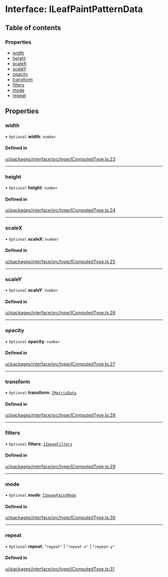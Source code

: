 # Interface: ILeafPaintPatternData

## Table of contents

### Properties

- [width](ILeafPaintPatternData.md#width)
- [height](ILeafPaintPatternData.md#height)
- [scaleX](ILeafPaintPatternData.md#scalex)
- [scaleY](ILeafPaintPatternData.md#scaley)
- [opacity](ILeafPaintPatternData.md#opacity)
- [transform](ILeafPaintPatternData.md#transform)
- [filters](ILeafPaintPatternData.md#filters)
- [mode](ILeafPaintPatternData.md#mode)
- [repeat](ILeafPaintPatternData.md#repeat)

## Properties

### width

• `Optional` **width**: `number`

#### Defined in

[ui/packages/interface/src/type/IComputedType.ts:23](https://github.com/leaferjs/leafer-ui/blob/c3451ed/packages/interface/src/type/IComputedType.ts#L23)

___

### height

• `Optional` **height**: `number`

#### Defined in

[ui/packages/interface/src/type/IComputedType.ts:24](https://github.com/leaferjs/leafer-ui/blob/c3451ed/packages/interface/src/type/IComputedType.ts#L24)

___

### scaleX

• `Optional` **scaleX**: `number`

#### Defined in

[ui/packages/interface/src/type/IComputedType.ts:25](https://github.com/leaferjs/leafer-ui/blob/c3451ed/packages/interface/src/type/IComputedType.ts#L25)

___

### scaleY

• `Optional` **scaleY**: `number`

#### Defined in

[ui/packages/interface/src/type/IComputedType.ts:26](https://github.com/leaferjs/leafer-ui/blob/c3451ed/packages/interface/src/type/IComputedType.ts#L26)

___

### opacity

• `Optional` **opacity**: `number`

#### Defined in

[ui/packages/interface/src/type/IComputedType.ts:27](https://github.com/leaferjs/leafer-ui/blob/c3451ed/packages/interface/src/type/IComputedType.ts#L27)

___

### transform

• `Optional` **transform**: [`IMatrixData`](IMatrixData.md)

#### Defined in

[ui/packages/interface/src/type/IComputedType.ts:28](https://github.com/leaferjs/leafer-ui/blob/c3451ed/packages/interface/src/type/IComputedType.ts#L28)

___

### filters

• `Optional` **filters**: [`IImageFilters`](IImageFilters.md)

#### Defined in

[ui/packages/interface/src/type/IComputedType.ts:29](https://github.com/leaferjs/leafer-ui/blob/c3451ed/packages/interface/src/type/IComputedType.ts#L29)

___

### mode

• `Optional` **mode**: [`IImagePaintMode`](../modules.md#iimagepaintmode)

#### Defined in

[ui/packages/interface/src/type/IComputedType.ts:30](https://github.com/leaferjs/leafer-ui/blob/c3451ed/packages/interface/src/type/IComputedType.ts#L30)

___

### repeat

• `Optional` **repeat**: ``"repeat"`` \| ``"repeat-x"`` \| ``"repeat-y"``

#### Defined in

[ui/packages/interface/src/type/IComputedType.ts:31](https://github.com/leaferjs/leafer-ui/blob/c3451ed/packages/interface/src/type/IComputedType.ts#L31)

